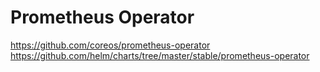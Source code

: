 # Prometheus Operator

https://github.com/coreos/prometheus-operator
https://github.com/helm/charts/tree/master/stable/prometheus-operator
